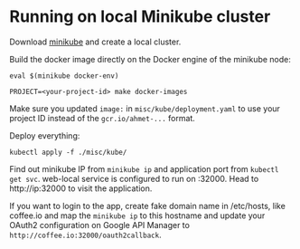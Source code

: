 # Running on local Minikube cluster

Download [minikube](https://github.com/kubernetes/minikube/) and create a local
cluster.

Build the docker image directly on the Docker engine of the minikube node:

    eval $(minikube docker-env)

    PROJECT=<your-project-id> make docker-images

Make sure you updated `image:` in `misc/kube/deployment.yaml` to use your
project ID instead of the `gcr.io/ahmet-...` format.

Deploy everything:

    kubectl apply -f ./misc/kube/

Find out minikube IP from `minikube ip` and application port from `kubectl get
svc`. web-local service is configured to run on :32000. Head to http://ip:32000
to visit the application.

If you want to login to the app, create fake domain name in /etc/hosts, like
coffee.io and map the `minikube ip` to this hostname and update your OAuth2
configuration on Google API Manager to `http://coffee.io:32000/oauth2callback`.
